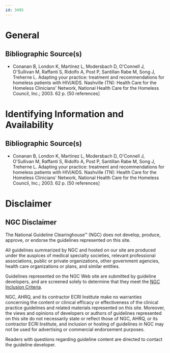 ```yaml
---
id: 3495
---
```


# General

## Bibliographic Source(s)

- Conanan B, London K, Martinez L, Modersbach D, O'Connell J, O'Sullivan M, Raffanti S, Ridolfo A, Post P, Santillan Rabe M, Song J, Treherne L. Adapting your practice: treatment and recommendations for homeless patients with HIV/AIDS. Nashville (TN): Health Care for the Homeless Clinicians' Network, National Health Care for the Homeless Council, Inc.; 2003. 62 p. [50 references]

# Identifying Information and Availability

## Bibliographic Source(s)

- Conanan B, London K, Martinez L, Modersbach D, O'Connell J, O'Sullivan M, Raffanti S, Ridolfo A, Post P, Santillan Rabe M, Song J, Treherne L. Adapting your practice: treatment and recommendations for homeless patients with HIV/AIDS. Nashville (TN): Health Care for the Homeless Clinicians' Network, National Health Care for the Homeless Council, Inc.; 2003. 62 p. [50 references]

# Disclaimer

## NGC Disclaimer

The National Guideline Clearinghouse™ (NGC) does not develop, produce, approve, or endorse the guidelines represented on this site.

All guidelines summarized by NGC and hosted on our site are produced under the auspices of medical specialty societies, relevant professional associations, public or private organizations, other government agencies, health care organizations or plans, and similar entities.

Guidelines represented on the NGC Web site are submitted by guideline developers, and are screened solely to determine that they meet the [NGC Inclusion Criteria](/help-and-about/summaries/inclusion-criteria).

NGC, AHRQ, and its contractor ECRI Institute make no warranties concerning the content or clinical efficacy or effectiveness of the clinical practice guidelines and related materials represented on this site. Moreover, the views and opinions of developers or authors of guidelines represented on this site do not necessarily state or reflect those of NGC, AHRQ, or its contractor ECRI Institute, and inclusion or hosting of guidelines in NGC may not be used for advertising or commercial endorsement purposes.

Readers with questions regarding guideline content are directed to contact the guideline developer.

